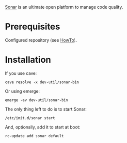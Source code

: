 [Sonar](http://sonarsource.org) is an ultimate open platform to manage code quality.

# Prerequisites #

Configured repository (see [HowTo](HowTo.md)).

# Installation #

If you use cave:
```
cave resolve -x dev-util/sonar-bin
```

Or using emerge:
```
emerge -av dev-util/sonar-bin
```

The only thing left to do is to start Sonar:
```
/etc/init.d/sonar start
```

And, optionally, add it to start at boot:
```
rc-update add sonar default
```